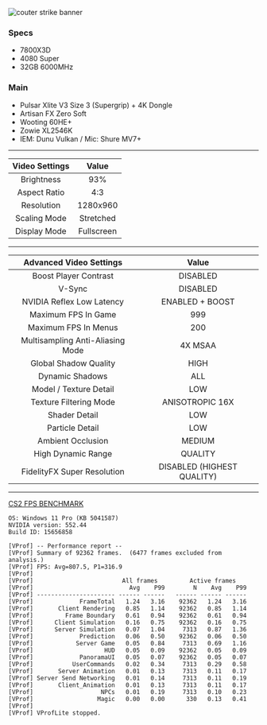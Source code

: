 ![couter strike banner](https://i.ibb.co/8Yq6F8T/cs2-banner-for-faceit.jpg)

### Specs
- 7800X3D  
- 4080 Super  
- 32GB 6000MHz  

### Main
- Pulsar Xlite V3 Size 3 (Supergrip) + 4K Dongle
- Artisan FX Zero Soft
- Wooting 60HE+
- Zowie XL2546K
- IEM: Dunu Vulkan / Mic: Shure MV7+
---

| Video Settings | Value |
| :---: | :-: |
| Brightness | 93% |
| Aspect Ratio | 4:3 |
| Resolution | 1280x960 |
| Scaling Mode | Stretched |
| Display Mode | Fullscreen |

---

| Advanced Video Settings | Value |
| :---: | :-: |
| Boost Player Contrast | DISABLED |
| V-Sync | DISABLED |
| NVIDIA Reflex Low Latency | ENABLED + BOOST |
| Maximum FPS In Game | 999 |
| Maximum FPS In Menus | 200 |
| Multisampling Anti-Aliasing Mode | 4X MSAA |
| Global Shadow Quality | HIGH |
| Dynamic Shadows | ALL |
| Model / Texture Detail | LOW |
| Texture Filtering Mode | ANISOTROPIC 16X |
| Shader Detail | LOW |
| Particle Detail | LOW |
| Ambient Occlusion | MEDIUM |
| High Dynamic Range | QUALITY |
| FidelityFX Super Resolution | DISABLED (HIGHEST QUALITY) |

---
[CS2 FPS BENCHMARK](https://steamcommunity.com/sharedfiles/filedetails/?id=3240880604)  

```
OS: Windows 11 Pro (KB 5041587)
NVIDIA version: 552.44  
Build ID: 15656858

[VProf] -- Performance report --
[VProf] Summary of 92362 frames.  (6477 frames excluded from analysis.)
[VProf] FPS: Avg=807.5, P1=316.9
[VProf] 
[VProf]                         All frames         Active frames   
[VProf]                           Avg    P99        N    Avg    P99
[VProf] ---------------------- ------ ------   ------ ------ ------
[VProf]             FrameTotal   1.24   3.16    92362   1.24   3.16
[VProf]       Client Rendering   0.85   1.14    92362   0.85   1.14
[VProf]         Frame Boundary   0.61   0.94    92362   0.61   0.94
[VProf]      Client Simulation   0.16   0.75    92362   0.16   0.75
[VProf]      Server Simulation   0.07   1.04     7313   0.87   1.36
[VProf]             Prediction   0.06   0.50    92362   0.06   0.50
[VProf]            Server Game   0.05   0.84     7313   0.69   1.16
[VProf]                    HUD   0.05   0.09    92362   0.05   0.09
[VProf]             PanoramaUI   0.05   0.07    92362   0.05   0.07
[VProf]           UserCommands   0.02   0.34     7313   0.29   0.58
[VProf]       Server Animation   0.01   0.13     7313   0.11   0.17
[VProf] Server Send Networking   0.01   0.14     7313   0.11   0.19
[VProf]       Client_Animation   0.01   0.13     7313   0.11   0.17
[VProf]                   NPCs   0.01   0.19     7313   0.10   0.23
[VProf]                  Magic   0.00   0.00      330   0.13   0.41
[VProf] 
[VProf] VProfLite stopped.
```
